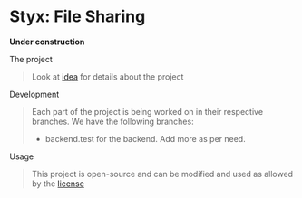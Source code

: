 # Styx: File Sharing
**Under construction**

The project
> Look at [idea](https://github.com/rehanvipin/styx/blob/master/IDEA.md) for details about the project

Development
> Each part of the project is being worked on in their respective branches.
> We have the following branches:
> * backend.test for the backend.
> Add more as per need.

Usage
> This project is open-source and can be modified and used as allowed by the [license](https://github.com/rehanvipin/styx/blob/master/LICENSE)
